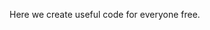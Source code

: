 Here we create useful code for everyone free.

<!---
ahessel9114/ahessel9114 is a ✨ special ✨ repository because its `README.md` (this file) appears on your GitHub profile.
You can click the Preview link to take a look at your changes.
--->
